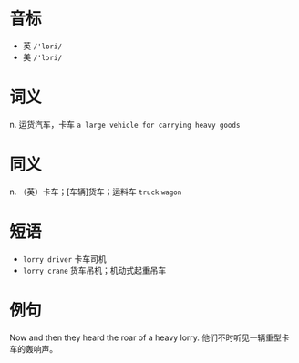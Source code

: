 # 音标

- 英 `/'lɒri/`
- 美 `/'lɔri/`

# 词义

n. 运货汽车，卡车
`a large vehicle for carrying heavy goods`

# 同义

n. （英）卡车；[车辆]货车；运料车
`truck` `wagon`

# 短语

- `lorry driver` 卡车司机
- `lorry crane` 货车吊机；机动式起重吊车

# 例句

Now and then they heard the roar of a heavy lorry.
他们不时听见一辆重型卡车的轰响声。


